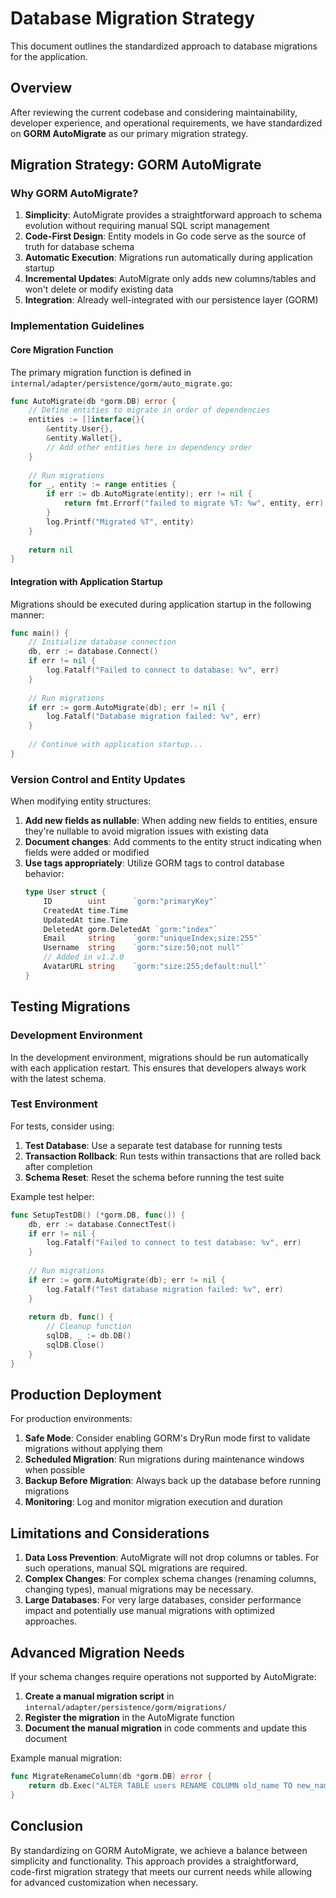 # Database Migration Strategy

This document outlines the standardized approach to database migrations for the application.

## Overview

After reviewing the current codebase and considering maintainability, developer experience, and operational requirements, we have standardized on **GORM AutoMigrate** as our primary migration strategy.

## Migration Strategy: GORM AutoMigrate

### Why GORM AutoMigrate?

1. **Simplicity**: AutoMigrate provides a straightforward approach to schema evolution without requiring manual SQL script management
2. **Code-First Design**: Entity models in Go code serve as the source of truth for database schema
3. **Automatic Execution**: Migrations run automatically during application startup
4. **Incremental Updates**: AutoMigrate only adds new columns/tables and won't delete or modify existing data
5. **Integration**: Already well-integrated with our persistence layer (GORM)

### Implementation Guidelines

#### Core Migration Function

The primary migration function is defined in `internal/adapter/persistence/gorm/auto_migrate.go`:

```go
func AutoMigrate(db *gorm.DB) error {
    // Define entities to migrate in order of dependencies
    entities := []interface{}{
        &entity.User{},
        &entity.Wallet{},
        // Add other entities here in dependency order
    }
    
    // Run migrations
    for _, entity := range entities {
        if err := db.AutoMigrate(entity); err != nil {
            return fmt.Errorf("failed to migrate %T: %w", entity, err)
        }
        log.Printf("Migrated %T", entity)
    }
    
    return nil
}
```

#### Integration with Application Startup

Migrations should be executed during application startup in the following manner:

```go
func main() {
    // Initialize database connection
    db, err := database.Connect()
    if err != nil {
        log.Fatalf("Failed to connect to database: %v", err)
    }
    
    // Run migrations
    if err := gorm.AutoMigrate(db); err != nil {
        log.Fatalf("Database migration failed: %v", err)
    }
    
    // Continue with application startup...
}
```

### Version Control and Entity Updates

When modifying entity structures:

1. **Add new fields as nullable**: When adding new fields to entities, ensure they're nullable to avoid migration issues with existing data
2. **Document changes**: Add comments to the entity struct indicating when fields were added or modified
3. **Use tags appropriately**: Utilize GORM tags to control database behavior:
   ```go
   type User struct {
       ID        uint      `gorm:"primaryKey"`
       CreatedAt time.Time
       UpdatedAt time.Time
       DeletedAt gorm.DeletedAt `gorm:"index"`
       Email     string    `gorm:"uniqueIndex;size:255"`
       Username  string    `gorm:"size:50;not null"`
       // Added in v1.2.0
       AvatarURL string    `gorm:"size:255;default:null"`
   }
   ```

## Testing Migrations

### Development Environment

In the development environment, migrations should be run automatically with each application restart. This ensures that developers always work with the latest schema.

### Test Environment

For tests, consider using:

1. **Test Database**: Use a separate test database for running tests
2. **Transaction Rollback**: Run tests within transactions that are rolled back after completion
3. **Schema Reset**: Reset the schema before running the test suite

Example test helper:

```go
func SetupTestDB() (*gorm.DB, func()) {
    db, err := database.ConnectTest()
    if err != nil {
        log.Fatalf("Failed to connect to test database: %v", err)
    }
    
    // Run migrations
    if err := gorm.AutoMigrate(db); err != nil {
        log.Fatalf("Test database migration failed: %v", err)
    }
    
    return db, func() {
        // Cleanup function
        sqlDB, _ := db.DB()
        sqlDB.Close()
    }
}
```

## Production Deployment

For production environments:

1. **Safe Mode**: Consider enabling GORM's DryRun mode first to validate migrations without applying them
2. **Scheduled Migration**: Run migrations during maintenance windows when possible
3. **Backup Before Migration**: Always back up the database before running migrations
4. **Monitoring**: Log and monitor migration execution and duration

## Limitations and Considerations

1. **Data Loss Prevention**: AutoMigrate will not drop columns or tables. For such operations, manual SQL migrations are required.
2. **Complex Changes**: For complex schema changes (renaming columns, changing types), manual migrations may be necessary.
3. **Large Databases**: For very large databases, consider performance impact and potentially use manual migrations with optimized approaches.

## Advanced Migration Needs

If your schema changes require operations not supported by AutoMigrate:

1. **Create a manual migration script** in `internal/adapter/persistence/gorm/migrations/`
2. **Register the migration** in the AutoMigrate function
3. **Document the manual migration** in code comments and update this document

Example manual migration:

```go
func MigrateRenameColumn(db *gorm.DB) error {
    return db.Exec("ALTER TABLE users RENAME COLUMN old_name TO new_name").Error
}
```

## Conclusion

By standardizing on GORM AutoMigrate, we achieve a balance between simplicity and functionality. This approach provides a straightforward, code-first migration strategy that meets our current needs while allowing for advanced customization when necessary. 